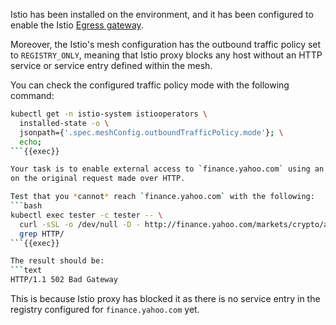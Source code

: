 Istio has been installed on the environment, and it has been configured to enable
the Istio [Egress gateway](https://istio.io/latest/docs/tasks/traffic-management/egress/egress-gateway/).


Moreover, the Istio's mesh configuration has the outbound
traffic policy set to `REGISTRY_ONLY`, meaning that Istio proxy blocks any host without
an HTTP service or service entry defined within the mesh.


You can check the configured traffic policy mode with the following command:
```bash
kubectl get -n istio-system istiooperators \
  installed-state -o \
  jsonpath={'.spec.meshConfig.outboundTrafficPolicy.mode'}; \
  echo;
```{{exec}}

Your task is to enable external access to `finance.yahoo.com` using an egress gateway configured to perform TLS Origination
on the original request made over HTTP.

Test that you *cannot* reach `finance.yahoo.com` with the following:
```bash
kubectl exec tester -c tester -- \
  curl -sSL -o /dev/null -D - http://finance.yahoo.com/markets/crypto/all/ | \
  grep HTTP/
```{{exec}}

The result should be:
```text
HTTP/1.1 502 Bad Gateway
```
This is because Istio proxy has blocked it as there is no service entry
in the registry configured for `finance.yahoo.com` yet.
